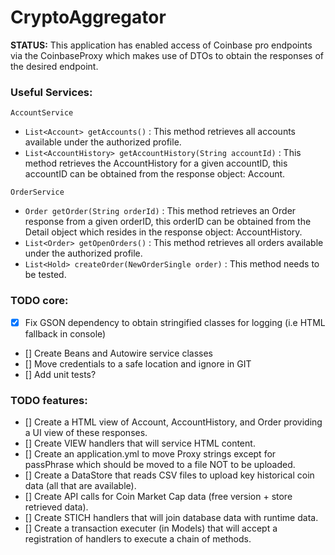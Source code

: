 # CryptoAggregator
**STATUS:** This application has enabled access of Coinbase pro endpoints via the CoinbaseProxy 
which makes use of DTOs to obtain the responses of the desired endpoint.

### Useful Services:
```AccountService```
- ```List<Account> getAccounts()``` : This method retrieves all accounts available under the authorized profile.
- ```List<AccountHistory> getAccountHistory(String accountId)``` : This method retrieves the AccountHistory for a given accountID, this accountID can be obtained from the response object: Account.

```OrderService```
- ```Order getOrder(String orderId)``` : This method retrieves an Order response from a given orderID, this orderID can be obtained from the Detail object which resides in the response object: AccountHistory.
- ```List<Order> getOpenOrders()``` : This method retrieves all orders available under the authorized profile.
- ```List<Hold> createOrder(NewOrderSingle order)``` : This method needs to be tested.

### TODO core:
- [x] Fix GSON dependency to obtain stringified classes for logging (i.e HTML fallback in console)
- [] Create Beans and Autowire service classes
- [] Move credentials to a safe location and ignore in GIT
- [] Add unit tests?

### TODO features: 
- [] Create a HTML view of Account, AccountHistory, and Order providing a UI view of these responses. 
- [] Create VIEW handlers that will service HTML content.
- [] Create an application.yml to move Proxy strings except for passPhrase which should be moved to a file NOT to be uploaded.
- [] Create a DataStore that reads CSV files to upload key historical coin data (all that are available).
- [] Create API calls for Coin Market Cap data (free version + store retrieved data). 
- [] Create STICH handlers that will join database data with runtime data.
- [] Create a transaction executer (in Models) that will accept a registration of handlers to execute a chain of methods.
